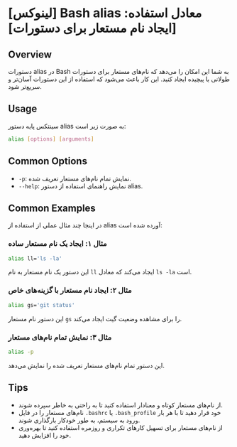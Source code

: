 # [لینوکس] Bash alias معادل استفاده: [ایجاد نام مستعار برای دستورات]

## Overview
دستورات alias در Bash به شما این امکان را می‌دهد که نام‌های مستعار برای دستورات طولانی یا پیچیده ایجاد کنید. این کار باعث می‌شود که استفاده از این دستورات آسان‌تر و سریع‌تر شود.

## Usage
سینتکس پایه دستور alias به صورت زیر است:

```bash
alias [options] [arguments]
```

## Common Options
- `-p`: نمایش تمام نام‌های مستعار تعریف شده.
- `--help`: نمایش راهنمای استفاده از دستور alias.

## Common Examples
در اینجا چند مثال عملی از استفاده از alias آورده شده است:

### مثال ۱: ایجاد یک نام مستعار ساده
```bash
alias ll='ls -la'
```
این دستور یک نام مستعار به نام `ll` ایجاد می‌کند که معادل `ls -la` است.

### مثال ۲: ایجاد نام مستعار با گزینه‌های خاص
```bash
alias gs='git status'
```
این دستور نام مستعار `gs` را برای مشاهده وضعیت گیت ایجاد می‌کند.

### مثال ۳: نمایش تمام نام‌های مستعار
```bash
alias -p
```
این دستور تمام نام‌های مستعار تعریف شده را نمایش می‌دهد.

## Tips
- از نام‌های مستعار کوتاه و معنادار استفاده کنید تا به راحتی به خاطر سپرده شوند.
- نام‌های مستعار را در فایل `.bashrc` یا `.bash_profile` خود قرار دهید تا با هر بار ورود به سیستم، به طور خودکار بارگذاری شوند.
- از نام‌های مستعار برای تسهیل کارهای تکراری و روزمره استفاده کنید تا بهره‌وری خود را افزایش دهید.